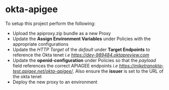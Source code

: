 # okta-apigee

To setup this project perform the following:

- Upload the apiproxy.zip bundle as a new Proxy
- Update the **Assign Environment Variables** under Policies with the appropriate configurations
- Update the *HTTP Target* of the *default* under **Target Endpoints** to reference the Okta tenet *i.e https://dev-989484.oktapreview.com* 
- Update the **openid-configuration** under Policies so that the *payload* field references the correct APIAGEE endpoints *i.e https://miketranokta-test.apigee.net/okta-apigee/*. Also ensure the **issuer** is set to the URL of the okta tenet
- Deploy the new proxy to an environment

